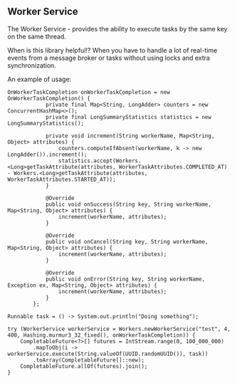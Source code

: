 ## Worker Service

The Worker Service - provides the ability to execute tasks by the same key on the same thread.

When is this library helpful!?
When you have to handle a lot of real-time events from a message broker or tasks without using locks and extra synchronization.

An example of usage:

```
OnWorkerTaskCompletion onWorkerTaskCompletion = new OnWorkerTaskCompletion() {
            private final Map<String, LongAdder> counters = new ConcurrentHashMap<>();
            private final LongSummaryStatistics statistics = new LongSummaryStatistics();

            private void increment(String workerName, Map<String, Object> attributes) {
                counters.computeIfAbsent(workerName, k -> new LongAdder()).increment();
                statistics.accept(Workers.<Long>getTaskAttribute(attributes, WorkerTaskAttributes.COMPLETED_AT) - Workers.<Long>getTaskAttribute(attributes, WorkerTaskAttributes.STARTED_AT));
            }

            @Override
            public void onSuccess(String key, String workerName, Map<String, Object> attributes) {
                increment(workerName, attributes);
            }

            @Override
            public void onCancel(String key, String workerName, Map<String, Object> attributes) {
                increment(workerName, attributes);
            }

            @Override
            public void onError(String key, String workerName, Exception ex, Map<String, Object> attributes) {
                increment(workerName, attributes);
            }
        };
        
Runnable task = () -> System.out.println("Doing something");    

try (WorkerService workerService = Workers.newWorkerService("test", 4, 400, Hashing.murmur3_32_fixed(), onWorkerTaskCompletion)) {
    CompletableFuture<?>[] futures = IntStream.range(0, 100_000_000)
        .mapToObj(i -> workerService.execute(String.valueOf(UUID.randomUUID()), task))
        .toArray(CompletableFuture[]::new);
    CompletableFuture.allOf(futures).join();
}
```
